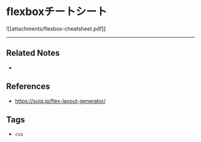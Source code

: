 # flexboxチートシート
![[attachments/flexbox-cheatsheet.pdf]]

---
## Related Notes
- 

## References
- https://suiq.jp/flex-layout-generator/

## Tags
- `css`